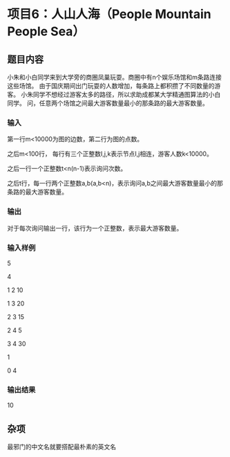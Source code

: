 # 项目6：人山人海（People Mountain People Sea）

## 题目内容

小朱和小白同学来到大学旁的商圈凤巢玩耍。商圈中有n个娱乐场馆和m条路连接这些场馆。
由于国庆期间出门玩耍的人数增加，每条路上都积攒了不同数量的游客。
小朱同学不想经过游客太多的路径，所以求助成都某大学精通图算法的小白同学。
问，任意两个场馆之间最大游客数量最小的那条路的最大游客数量。

### 输入
第一行m<10000为图的边数，第二行为图的点数。

之后m<100行， 每行有三个正整数I,j,k表示节点I,j相连，游客人数k<10000。

之后一行一个正整数t<n(n-1)表示询问次数。

之后t行，每一行两个正整数a,b(a,b<n)，表示询问a,b之间最大游客数量最小的那条路的最大游客数量。

### 输出

对于每次询问输出一行，该行为一个正整数，表示最大游客数量。

### 输入样例

5

4

1 2 10

1 3 20

2 3 15

2 4 5

3 4 30

1

0	4

### 输出结果

10

## 杂项

最邪门的中文名就要搭配最朴素的英文名
